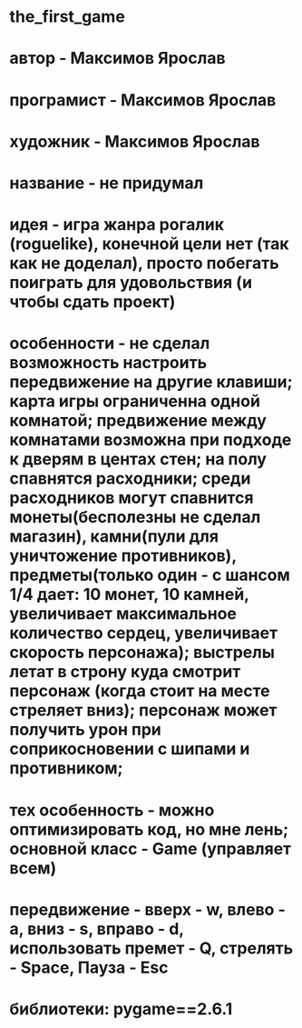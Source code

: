 # the_first_game
# автор - Максимов Ярослав
# програмист - Максимов Ярослав
# художник - Максимов Ярослав
# название - не придумал
# идея - игра жанра рогалик (roguelike), конечной цели нет (так как не доделал), просто побегать поиграть для удовольствия (и чтобы сдать проект)
# особенности - не сделал возможность настроить передвижение на другие клавиши; карта игры ограниченна одной комнатой; предвижение между комнатами возможна при подходе к дверям в центах стен; на полу спавнятся расходники; среди расходников могут спавнится монеты(бесполезны не сделал магазин), камни(пули для уничтожение противников), предметы(только один - с шансом 1/4 дает: 10 монет, 10 камней, увеличивает максимальное количество сердец, увеличивает скорость персонажа); выстрелы летат в строну куда смотрит персонаж (когда стоит на месте стреляет вниз); персонаж может получить урон при соприкосновении с шипами и противником;
# тех особенность - можно оптимизировать код, но мне лень; основной класс - Game (управляет всем)
# передвижение - вверх - w, влево - a, вниз - s, вправо - d, использовать премет - Q, стрелять - Space, Пауза - Esc
# библиотеки: pygame==2.6.1
